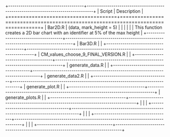 +-------------------------------------+---------------------------------------------------------------------------------+
| Script                              | Description                                                                     |
+=====================================+=================================================================================+
| Bar2D.R                             | (data, mark_height = 5)                                                         |
|                                     |                                                                                 |
|                                     | This function creates a 2D bar chart with an identifier at 5% of the max height |
+-------------------------------------+---------------------------------------------------------------------------------+
| Bar3D.R                             |                                                                                 |
+-------------------------------------+---------------------------------------------------------------------------------+
| CM_values_choose_9\_FINAL_VERSION.R |                                                                                 |
+-------------------------------------+---------------------------------------------------------------------------------+
| generate_data.R                     |                                                                                 |
+-------------------------------------+---------------------------------------------------------------------------------+
| generate_data2.R                    |                                                                                 |
+-------------------------------------+---------------------------------------------------------------------------------+
| generate_plot.R                     |                                                                                 |
+-------------------------------------+---------------------------------------------------------------------------------+
| generate_plots.R                    |                                                                                 |
+-------------------------------------+---------------------------------------------------------------------------------+
|                                     |                                                                                 |
+-------------------------------------+---------------------------------------------------------------------------------+
|                                     |                                                                                 |
+-------------------------------------+---------------------------------------------------------------------------------+
|                                     |                                                                                 |
+-------------------------------------+---------------------------------------------------------------------------------+
